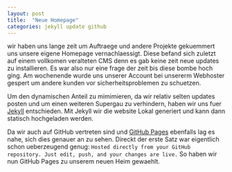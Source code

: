 ```yaml
---
layout: post
title:  "Neue Homepage"
categories: jekyll update github
---
```

wir haben uns lange zeit um Auftraege und andere Projekte gekuemmert uns unsere eigene Homepage vernachlaessigt. Diese befand sich zuletzt auf einem vollkomen veralteten CMS denn es gab keine zeit neue updates zu installieren. Es war also nur eine frage der zeit bis diese bombe hoch ging. Am wochenende wurde uns unserer Account bei unsererm Webhoster gespert um andere kunden vor sicherheitsproblemen zu schuetzen.

Um den dynamischen Anteil zu mimimieren, da wir relativ selten updates posten und um einen weiteren Supergau zu verhindern, haben wir uns fuer [Jekyll](https://jekyllrb.com/) entschieden. Mit Jekyll wir die website Lokal generiert und kann dann statisch hochgeladen werden.

Da wir auch auf GitHub vertreten sind und [GitHub Pages](https://pages.github.com/) ebenfalls lag es nahe, sich dies genauer an zu sehen. Direckt der erste Satz war eigentlich schon ueberzeugend genug: `Hosted directly from your GitHub repository. Just edit, push, and your changes are live.` So haben wir nun GitHub Pages zu unserem neuen Heim gewaehlt.
